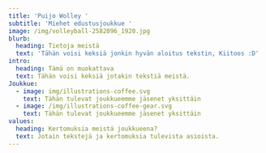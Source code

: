 ```yaml
---
title: 'Puijo Wolley '
subtitle: 'Miehet edustusjoukkue '
image: /img/volleyball-2582096_1920.jpg
blurb:
  heading: Tietoja meistä
  text: 'Tähän voisi keksiä jonkin hyvän aloitus tekstin, Kiitoos :D'
intro:
  heading: Tämä on muokattava
  text: Tähän voisi keksiä jotakin tekstiä meistä.
Joukkue:
  - image: img/illustrations-coffee.svg
    text: Tähän tulevat joukkueemme jäsenet yksittäin
  - image: /img/illustrations-coffee-gear.svg
    text: Tähän tulevat joukkueemme jäsenet yksittäin
values:
  heading: Kertomuksia meistä joukkueena?
  text: Jotain tekstejä ja kertomuksia tulevista asioista.
---
```


